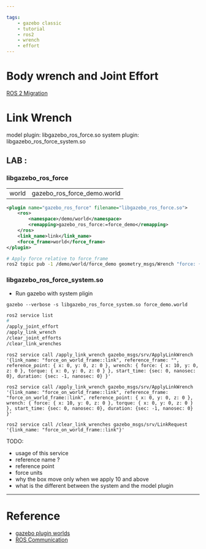 ```yaml
---

tags:
    - gazebo classic
    - tutorial
    - ros2
    - wrench
    - effort
---
```

# Body wrench and Joint Effort
[ROS 2 Migration](https://github.com/ros-simulation/gazebo_ros_pkgs/wiki/ROS-2-Migration:-Body-Wrench-and-Joint-Effort)


# Link Wrench

model plugin: libgazebo_ros_force.so
system plugin: libgazebo_ros_force_system.so


## LAB : 

### libgazebo_ros_force

|       |                             |
| ----- | --------------------------- |
| world | gazebo_ros_force_demo.world |


```xml title="model force" linenums="1" hl_lines="1 7"
<plugin name="gazebo_ros_force" filename="libgazebo_ros_force.so">
    <ros>
        <namespace>/demo/world</namespace>
        <remapping>gazebo_ros_force:=force_demo</remapping>
    </ros>
    <link_name>link</link_name>
    <force_frame>world</force_frame>
</plugin>
```

```bash
# Apply force relative to force_frame
ros2 topic pub -1 /demo/world/force_demo geometry_msgs/Wrench "force: {x: 10.0}"

```

### libgazebo_ros_force_system.so

- Run gazebo with system pligin


```
gazebo --verbose -s libgazebo_ros_force_system.so force_demo.world
```

```bash
ros2 service list
#
/apply_joint_effort
/apply_link_wrench
/clear_joint_efforts
/clear_link_wrenches

```

```
ros2 service call /apply_link_wrench gazebo_msgs/srv/ApplyLinkWrench '{link_name: "force_on_world_frame::link", reference_frame: "", reference_point: { x: 0, y: 0, z: 0 }, wrench: { force: { x: 10, y: 0, z: 0 }, torque: { x: 0, y: 0, z: 0 } }, start_time: {sec: 0, nanosec: 0}, duration: {sec: -1, nanosec: 0} }'

ros2 service call /apply_link_wrench gazebo_msgs/srv/ApplyLinkWrench '{link_name: "force_on_world_frame::link", reference_frame: "force_on_world_frame::link", reference_point: { x: 0, y: 0, z: 0 }, wrench: { force: { x: 10, y: 0, z: 0 }, torque: { x: 0, y: 0, z: 0 } }, start_time: {sec: 0, nanosec: 0}, duration: {sec: -1, nanosec: 0} }'
```

```
ros2 service call /clear_link_wrenches gazebo_msgs/srv/LinkRequest '{link_name: "force_on_world_frame::link"}' 
```

TODO: 
- usage of this service
- reference name ?
- reference point
- force units
- why the box move only when we apply 10 and above
- what is the different between the system and the model plugin
---

# Reference

- [gazebo plugin worlds](/opt/ros/humble/share/gazebo_plugins/worlds)
- [ROS Communication](https://classic.gazebosim.org/tutorials?tut=ros_comm)